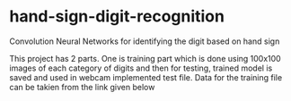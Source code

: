 # hand-sign-digit-recognition
Convolution Neural Networks for identifying the digit based on hand sign

This project has 2 parts. One is training part which is done using 100x100 images of each category of digits and then for testing, trained model is saved and used in 
webcam implemented test file.
Data for the training file can be takien from the link given below
